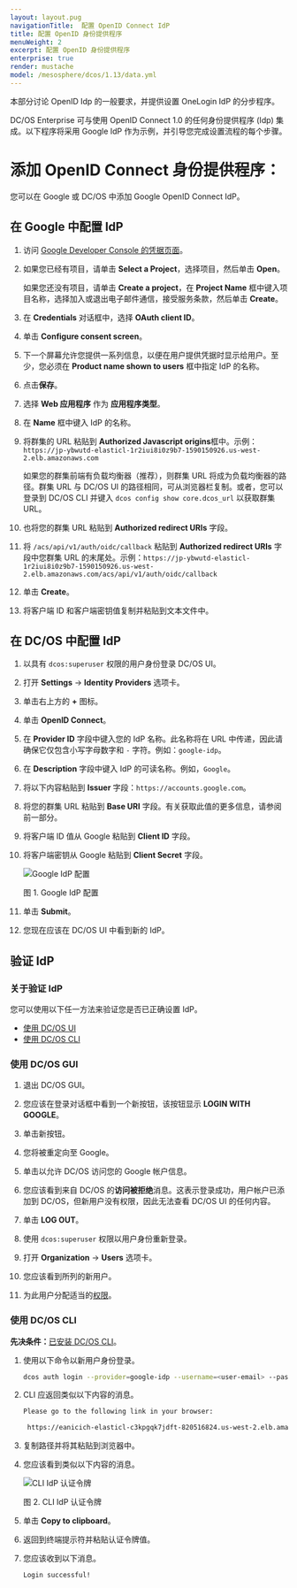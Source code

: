 ```yaml
---
layout: layout.pug
navigationTitle:  配置 OpenID Connect IdP
title: 配置 OpenID 身份提供程序
menuWeight: 2
excerpt: 配置 OpenID 身份提供程序
enterprise: true
render: mustache
model: /mesosphere/dcos/1.13/data.yml
---
```

<!-- The source repository for this topic is https://github.com/dcos/dcos-docs-site -->


本部分讨论 OpenID Idp 的一般要求，并提供设置 OneLogin IdP 的分步程序。

DC/OS Enterprise 可与使用 OpenID Connect 1.0 的任何身份提供程序 (Idp) 集成。以下程序将采用 Google IdP 作为示例，并引导您完成设置流程的每个步骤。

# 添加 OpenID Connect 身份提供程序：

您可以在 Google 或 DC/OS 中添加 Google OpenID Connect IdP。

## 在 Google 中配置 IdP

1. 访问 [Google Developer Console 的凭据页面](https://console.developers.google.com/apis/credentials?project=_)。

1. 如果您已经有项目，请单击 **Select a Project**，选择项目，然后单击 **Open**。

   如果您还没有项目，请单击 **Create a project**，在 **Project Name** 框中键入项目名称，选择加入或退出电子邮件通信，接受服务条款，然后单击 **Create**。

1. 在 **Credentials** 对话框中，选择 **OAuth client ID**。

1. 单击 **Configure consent screen**。

1. 下一个屏幕允许您提供一系列信息，以便在用户提供凭据时显示给用户。至少，您必须在 **Product name shown to users** 框中指定 IdP 的名称。

1. 点击**保存**。

1. 选择 **Web 应用程序** 作为 **应用程序类型**。

1. 在 **Name** 框中键入 IdP 的名称。

1. 将群集的 URL 粘贴到 **Authorized Javascript origins**框中。示例：`https://jp-ybwutd-elasticl-1r2iui8i0z9b7-1590150926.us-west-2.elb.amazonaws.com`

    如果您的群集前端有负载均衡器（推荐），则群集 URL 将成为负载均衡器的路径。群集 URL 与 DC/OS UI 的路径相同，可从浏览器栏复制。或者，您可以登录到 DC/OS CLI 并键入 `dcos config show core.dcos_url` 以获取群集 URL。

1. 也将您的群集 URL 粘贴到 **Authorized redirect URIs** 字段。

1. 将 `/acs/api/v1/auth/oidc/callback` 粘贴到  **Authorized redirect URIs** 字段中您群集 URL 的末尾处。示例：`https://jp-ybwutd-elasticl-1r2iui8i0z9b7-1590150926.us-west-2.elb.amazonaws.com/acs/api/v1/auth/oidc/callback`

1. 单击 **Create**。

1. 将客户端 ID 和客户端密钥值复制并粘贴到文本文件中。

## 在 DC/OS 中配置 IdP

1. 以具有 `dcos:superuser` 权限的用户身份登录 DC/OS UI。

1. 打开 **Settings** -> **Identity Providers** 选项卡。

1. 单击右上方的 **+** 图标。

1. 单击 **OpenID Connect**。

1. 在 **Provider ID** 字段中键入您的 IdP 名称。此名称将在 URL 中传递，因此请确保它仅包含小写字母数字和 `-` 字符。例如：`google-idp`。

1. 在 **Description** 字段中键入 IdP 的可读名称。例如，`Google`。

1. 将以下内容粘贴到 **Issuer** 字段：`https://accounts.google.com`。

1. 将您的群集 URL 粘贴到 **Base URI** 字段。有关获取此值的更多信息，请参阅前一部分。

1. 将客户端 ID 值从 Google 粘贴到 **Client ID** 字段。

1. 将客户端密钥从 Google 粘贴到 **Client Secret** 字段。

    ![Google IdP 配置](/mesosphere/dcos/1.13/img/GUI-LDAP-Add-Oidc.png)

    图 1. Google IdP 配置

11. 单击 **Submit**。

12. 您现在应该在 DC/OS UI 中看到新的 IdP。


## 验证 IdP

### 关于验证 IdP

您可以使用以下任一方法来验证您是否已正确设置 IdP。

- [使用 DC/OS UI](#using-gui)
- [使用 DC/OS CLI](#using-cli)

### <a name="using-gui"></a>使用 DC/OS GUI

1. 退出 DC/OS GUI。

1. 您应该在登录对话框中看到一个新按钮，该按钮显示 **LOGIN WITH GOOGLE**。

1. 单击新按钮。

1. 您将被重定向至 Google。

1. 单击以允许 DC/OS 访问您的 Google 帐户信息。

1. 您应该看到来自 DC/OS 的**访问被拒绝**消息。这表示登录成功，用户帐户已添加到 DC/OS，但新用户没有权限，因此无法查看 DC/OS UI 的任何内容。

1. 单击 **LOG OUT**。

1. 使用 `dcos:superuser` 权限以用户身份重新登录。

1. 打开 **Organization** -> **Users** 选项卡。

1. 您应该看到所列的新用户。

1. 为此用户分配适当的[权限](/mesosphere/dcos/1.13/security/ent/perms-reference/)。

### <a name="using-cli"></a>使用 DC/OS CLI

**先决条件：**[已安装 DC/OS CLI](/mesosphere/dcos/1.13/cli/install/)。

1. 使用以下命令以新用户身份登录。

   ```bash
   dcos auth login --provider=google-idp --username=<user-email> --password=<secret-password>
   ```

1. CLI 应返回类似以下内容的消息。

   ```bash
   Please go to the following link in your browser:

    https://eanicich-elasticl-c3kpgqk7jdft-820516824.us-west-2.elb.amazonaws.com/acs/api/v1/auth/login?oidc-provider=google-idp&target=dcos:authenticationresponse:html
   ```

1. 复制路径并将其粘贴到浏览器中。

1. 您应该看到类似以下内容的消息。

    ![CLI IdP 认证令牌](/mesosphere/dcos/1.13/img/cli-auth-token.png)

    图 2. CLI IdP 认证令牌

1. 单击 **Copy to clipboard**。

1. 返回到终端提示符并粘贴认证令牌值。

1. 您应该收到以下消息。

   ```bash
   Login successful!
   ```
